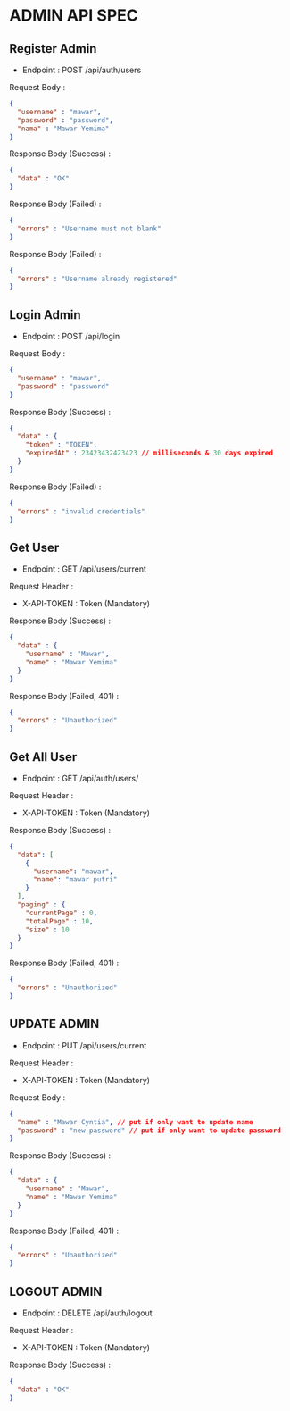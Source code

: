 # ADMIN API SPEC

## Register Admin
- Endpoint : POST /api/auth/users

Request Body : 

```json
{
  "username" : "mawar",
  "password" : "password",
  "nama" : "Mawar Yemima"
}
```

Response Body (Success) : 

```json
{
  "data" : "OK"
}
```

Response Body (Failed) : 

```json
{
  "errors" : "Username must not blank"
}
```

Response Body (Failed) :

```json
{
  "errors" : "Username already registered"
}
```

## Login Admin
- Endpoint : POST /api/login

Request Body :

```json
{
  "username" : "mawar",
  "password" : "password"
}
```

Response Body (Success) :

```json
{
  "data" : {
    "token" : "TOKEN",
    "expiredAt" : 23423432423423 // milliseconds & 30 days expired
  }
}
```

Response Body (Failed) :

```json
{
  "errors" : "invalid credentials"
}
```

## Get User
- Endpoint : GET /api/users/current

Request Header : 

- X-API-TOKEN : Token (Mandatory)

Response Body (Success) :

```json
{
  "data" : {
    "username" : "Mawar",
    "name" : "Mawar Yemima"
  }
}
```

Response Body (Failed, 401) :

```json
{
  "errors" : "Unauthorized"
}
```

## Get All User
- Endpoint : GET /api/auth/users/

Request Header :

- X-API-TOKEN : Token (Mandatory)

Response Body (Success) :

```json
{
  "data": [
    {
      "username": "mawar",
      "name": "mawar putri"
    }
  ],
  "paging" : {
    "currentPage" : 0,
    "totalPage" : 10,
    "size" : 10
  }
}
```

Response Body (Failed, 401) :

```json
{
  "errors" : "Unauthorized"
}
```

## UPDATE ADMIN
- Endpoint : PUT /api/users/current

Request Header :

- X-API-TOKEN : Token (Mandatory)

Request Body : 
```json
{
  "name" : "Mawar Cyntia", // put if only want to update name 
  "password" : "new password" // put if only want to update password
}
```

Response Body (Success) :

```json
{
  "data" : {
    "username" : "Mawar",
    "name" : "Mawar Yemima"
  }
}
```

Response Body (Failed, 401) :

```json
{
  "errors" : "Unauthorized"
}
```

## LOGOUT ADMIN

- Endpoint : DELETE /api/auth/logout

Request Header :

- X-API-TOKEN : Token (Mandatory)

Response Body (Success) :

```json
{
  "data" : "OK"
}
```
